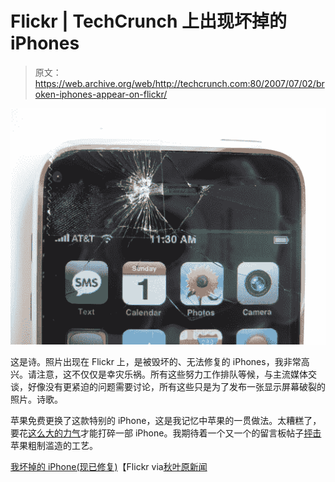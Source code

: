 # Flickr | TechCrunch 上出现坏掉的 iPhones

> 原文：<https://web.archive.org/web/http://techcrunch.com:80/2007/07/02/broken-iphones-appear-on-flickr/>

[![brokeniphoneyes.jpg](img/649b02e07dff16866ab80d574b723bd0.png)](https://web.archive.org/web/20150910151839/http://tctechcrunch2011.files.wordpress.com/2007/07/brokeniphoneyes.jpg "brokeniphoneyes.jpg")

这是诗。照片出现在 Flickr 上，是被毁坏的、无法修复的 iPhones，我非常高兴。请注意，这不仅仅是幸灾乐祸。所有这些努力工作排队等候，与主流媒体交谈，好像没有更紧迫的问题需要讨论，所有这些只是为了发布一张显示屏幕破裂的照片。诗歌。

苹果免费更换了这款特别的 iPhone，这是我记忆中苹果的一贯做法。太糟糕了，要花[这么大的力气](https://web.archive.org/web/20150910151839/http://crunchgear.com/2007/06/30/iphone-gets-put-through-the-wringer/)才能打碎一部 iPhone。我期待着一个又一个的留言板帖子[抨击](https://web.archive.org/web/20150910151839/http://crunchgear.com/2007/07/01/bloops-first-anti-iphone-rants-rolling-in/)苹果粗制滥造的工艺。

[我坏掉的 iPhone(现已修复)](https://web.archive.org/web/20150910151839/http://www.flickr.com/photos/ficharker/sets/72157600594051928/detail/)【Flickr via[秋叶原新闻](https://web.archive.org/web/20150910151839/http://www.akihabaranews.com/en/news-14265-iCrash+Baby+Phone.html)